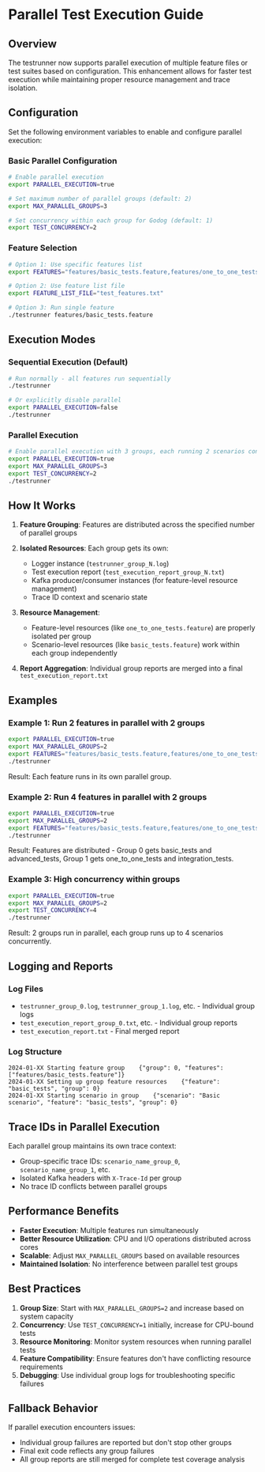 # Parallel Test Execution Guide

## Overview

The testrunner now supports parallel execution of multiple feature files or test suites based on configuration. This enhancement allows for faster test execution while maintaining proper resource management and trace isolation.

## Configuration

Set the following environment variables to enable and configure parallel execution:

### Basic Parallel Configuration
```bash
# Enable parallel execution
export PARALLEL_EXECUTION=true

# Set maximum number of parallel groups (default: 2)
export MAX_PARALLEL_GROUPS=3

# Set concurrency within each group for Godog (default: 1)
export TEST_CONCURRENCY=2
```

### Feature Selection
```bash
# Option 1: Use specific features list
export FEATURES="features/basic_tests.feature,features/one_to_one_tests.feature"

# Option 2: Use feature list file
export FEATURE_LIST_FILE="test_features.txt"

# Option 3: Run single feature
./testrunner features/basic_tests.feature
```

## Execution Modes

### Sequential Execution (Default)
```bash
# Run normally - all features run sequentially
./testrunner

# Or explicitly disable parallel
export PARALLEL_EXECUTION=false
./testrunner
```

### Parallel Execution
```bash
# Enable parallel execution with 3 groups, each running 2 scenarios concurrently
export PARALLEL_EXECUTION=true
export MAX_PARALLEL_GROUPS=3
export TEST_CONCURRENCY=2
./testrunner
```

## How It Works

1. **Feature Grouping**: Features are distributed across the specified number of parallel groups
2. **Isolated Resources**: Each group gets its own:
   - Logger instance (`testrunner_group_N.log`)
   - Test execution report (`test_execution_report_group_N.txt`)
   - Kafka producer/consumer instances (for feature-level resource management)
   - Trace ID context and scenario state

3. **Resource Management**: 
   - Feature-level resources (like `one_to_one_tests.feature`) are properly isolated per group
   - Scenario-level resources (like `basic_tests.feature`) work within each group independently

4. **Report Aggregation**: Individual group reports are merged into a final `test_execution_report.txt`

## Examples

### Example 1: Run 2 features in parallel with 2 groups
```bash
export PARALLEL_EXECUTION=true
export MAX_PARALLEL_GROUPS=2
export FEATURES="features/basic_tests.feature,features/one_to_one_tests.feature"
./testrunner
```
Result: Each feature runs in its own parallel group.

### Example 2: Run 4 features in parallel with 2 groups
```bash
export PARALLEL_EXECUTION=true
export MAX_PARALLEL_GROUPS=2
export FEATURES="features/basic_tests.feature,features/one_to_one_tests.feature,features/advanced_tests.feature,features/integration_tests.feature"
./testrunner
```
Result: Features are distributed - Group 0 gets basic_tests and advanced_tests, Group 1 gets one_to_one_tests and integration_tests.

### Example 3: High concurrency within groups
```bash
export PARALLEL_EXECUTION=true
export MAX_PARALLEL_GROUPS=2
export TEST_CONCURRENCY=4
./testrunner
```
Result: 2 groups run in parallel, each group runs up to 4 scenarios concurrently.

## Logging and Reports

### Log Files
- `testrunner_group_0.log`, `testrunner_group_1.log`, etc. - Individual group logs
- `test_execution_report_group_0.txt`, etc. - Individual group reports
- `test_execution_report.txt` - Final merged report

### Log Structure
```
2024-01-XX Starting feature group    {"group": 0, "features": ["features/basic_tests.feature"]}
2024-01-XX Setting up group feature resources    {"feature": "basic_tests", "group": 0}
2024-01-XX Starting scenario in group    {"scenario": "Basic scenario", "feature": "basic_tests", "group": 0}
```

## Trace IDs in Parallel Execution

Each parallel group maintains its own trace context:
- Group-specific trace IDs: `scenario_name_group_0`, `scenario_name_group_1`, etc.
- Isolated Kafka headers with `X-Trace-Id` per group
- No trace ID conflicts between parallel groups

## Performance Benefits

- **Faster Execution**: Multiple features run simultaneously
- **Better Resource Utilization**: CPU and I/O operations distributed across cores
- **Scalable**: Adjust `MAX_PARALLEL_GROUPS` based on available resources
- **Maintained Isolation**: No interference between parallel test groups

## Best Practices

1. **Group Size**: Start with `MAX_PARALLEL_GROUPS=2` and increase based on system capacity
2. **Concurrency**: Use `TEST_CONCURRENCY=1` initially, increase for CPU-bound tests
3. **Resource Monitoring**: Monitor system resources when running parallel tests
4. **Feature Compatibility**: Ensure features don't have conflicting resource requirements
5. **Debugging**: Use individual group logs for troubleshooting specific failures

## Fallback Behavior

If parallel execution encounters issues:
- Individual group failures are reported but don't stop other groups
- Final exit code reflects any group failures
- All group reports are still merged for complete test coverage analysis

